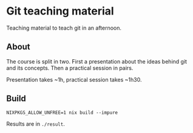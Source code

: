 # Git teaching material

Teaching material to teach git in an afternoon.

## About

The course is split in two.
First a presentation about the ideas behind git and its concepts.
Then a practical session in pairs.

Presentation takes ~1h, practical session takes ~1h30.

## Build

```
NIXPKGS_ALLOW_UNFREE=1 nix build --impure
```

Results are in `./result`.
